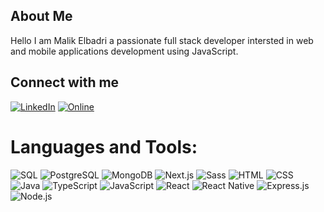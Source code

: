 ##  About Me
Hello I am Malik Elbadri a passionate full stack developer intersted in web and mobile applications development using JavaScript.<br>

##  Connect with me
[![LinkedIn](https://img.shields.io/badge/LinkedIn-%230077B5.svg?logo=linkedin&logoColor=white)](https://www.linkedin.com/in/maliklar/)
[![Online](https://img.shields.io/badge/Online%20Portfolio-%230077B5.svg?logo=globe&logoColor=white)](https://octet8.dev)


#  Languages and Tools:
![SQL](https://img.shields.io/badge/SQL-Database-45aaf2?style=for-the-badge&logo=sql)
![PostgreSQL](https://img.shields.io/badge/PostgreSQL-Database-336791?style=for-the-badge&logo=postgresql)
![MongoDB](https://img.shields.io/badge/MongoDB-Database-13aa52?style=for-the-badge&logo=mongodb)
![Next.js](https://img.shields.io/badge/Next.js-Framework-000000?style=for-the-badge&logo=next.js)
![Sass](https://img.shields.io/badge/Sass-Styles-cc6699?style=for-the-badge&logo=sass)
![HTML](https://img.shields.io/badge/HTML-Markup-e34f26?style=for-the-badge&logo=html5)
![CSS](https://img.shields.io/badge/CSS-Styles-1572b6?style=for-the-badge&logo=css3)
![Java](https://img.shields.io/badge/Java-8%2B-b07219?style=for-the-badge&logo=java)
![TypeScript](https://img.shields.io/badge/TypeScript-3.7%2B-3178c6?style=for-the-badge&logo=typescript)
![JavaScript](https://img.shields.io/badge/JavaScript-ES6%2B-f1e05a?style=for-the-badge&logo=javascript)
![React](https://img.shields.io/badge/React-Library-61DAFB?style=for-the-badge&logo=react)
![React Native](https://img.shields.io/badge/React_Native-Framework-61DAFB?style=for-the-badge&logo=react)
![Express.js](https://img.shields.io/badge/Express.js-Framework-000000?style=for-the-badge&logo=express)
![Node.js](https://img.shields.io/badge/Node.js-Runtime-8cc84b?style=for-the-badge&logo=node.js)



